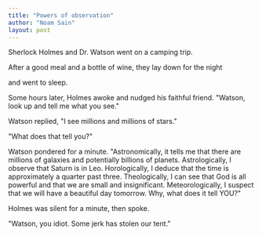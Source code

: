 ```yaml
---
title: "Powers of observation"
author: "Noam Sain"
layout: post
---
```


Sherlock Holmes and Dr. Watson went on a camping trip.

After a good meal and a bottle of wine, they lay down for the night

and went to sleep.

Some hours later, Holmes awoke and nudged his faithful friend. "Watson, look up and tell me what you see."

Watson replied, "I see millions and millions of stars."

"What does that tell you?"

Watson pondered for a minute. "Astronomically, it tells me that there are millions of galaxies and potentially billions of planets. Astrologically, I observe that Saturn is in Leo. Horologically, I deduce that the time is approximately a quarter past three. Theologically, I can see that God is all powerful and that we are small and insignificant. Meteorologically, I suspect that we will have a beautiful day tomorrow. Why, what does it tell YOU?"

Holmes was silent for a minute, then spoke.

"Watson, you idiot. Some jerk has stolen our tent."